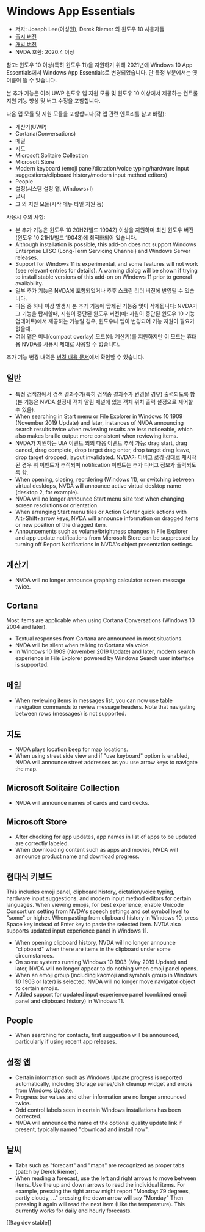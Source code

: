 # Windows App Essentials #

* 저자: Joseph Lee(이성원), Derek Riemer 외 윈도우 10 사용자들
* [출시 버전][1]
* [개발 버전][2]
* NVDA 호환: 2020.4 이상

참고: 윈도우 10 이상(특히 윈도우 11)을 지원하기 위해 2021년에 Windows 10 App Essentials에서 Windows
App Essentials로 변경되었습니다. 단 특정 부분에서는 옛 이름이 뜰 수 있습니다.

본 추가 기능은 여러 UWP 윈도우 앱 지원 모듈 및 윈도우 10 이상에서 제공하는 컨트롤 지원 기능 향상 및 버그 수정을 포함합니다.

다음 앱 모듈 및 지원 모듈을 포함합니다(각 앱 관련 엔트리를 참고 바람):

* 계산기(UWP)
* Cortana(Conversations)
* 메일
* 지도
* Microsoft Solitaire Collection
* Microsoft Store
* Modern keyboard (emoji panel/dictation/voice typing/hardware input
  suggestions/clipboard history/modern input method editors)
* People
* 설정(시스템 설정 앱, Windows+I)
* 날씨
* 그 외 지원 모듈(시작 메뉴 타일 지원 등)

사용시 주의 사항:

* 본 추가 기능은 윈도우 10 20H2(빌드 19042) 이상을 지원하며 최신 윈도우 버전(윈도우 10 21H1/빌드 19043)에
  최적화되어 있습니다.
* Although installation is possible, this add-on does not support Windows
  Enterprise LTSC (Long-Term Servicing Channel) and Windows Server releases.
* Support for Windows 11 is experimental, and some features will not work
  (see relevant entries for details). A warning dialog will be shown if
  trying to install stable versions of this add-on on Windows 11 prior to
  general availability.
* 일부 추가 기능은 NVDA에 포함되었거나 추후 스크린 리더 버전에 반영될 수 있습니다.
* 다음 중 하나 이상 발생시 본 추가 기능에 탑제된 기능중 몇이 삭제됩니다: NVDA가 그 기능을 탑제할때, 지원이 중단된 윈도우
  버전(예: 지원이 중단된 윈도우 10 기능 업데이트)에서 제공하는 기능일 경우, 윈도우나 앱이 변경되어 기능 지원이 필요가 없을때.
* 여러 앱은 미니(compact overlay) 모드(예: 계산기)를 지원하지만 이 모드는 휴대용 NVDA를 사용시 제대로 사용할 수
  없습니다.

추가 기능 변경 내역은 [변경 내용 문서][3]에서 확인할 수 있습니다.

## 일반

* 특정 검색창에서 검색 결과수가(특히 검색중 결과수가 변경될 경우) 출력되도록 함(본 기능은 NVDA 설정내 객체 알림 페널에 있는
  객체 위치 출력 설정으로 제어할 수 있음).
* When searching in Start menu or File Explorer in Windows 10 1909 (November
  2019 Update) and later, instances of NVDA announcing search results twice
  when reviewing results are less noticeable, which also makes braille
  output more consistent when reviewing items.
* NVDA가 지원하는 UIA  이벤트 외의 다음 이벤트 추적 가능: drag start, drag cancel, drag
  complete, drop target drag enter, drop target drag leave, drop target
  dropped, layout invalidated. NVDA가 디버그 로깅 상태로 재시작된 경우 위 이벤트가 추적되며
  notification 이벤트는 추가 디버그 정보가 출력되도록 함.
* When opening, closing, reordering (Windows 11), or switching between
  virtual desktops, NVDA will announce active virtual desktop name (desktop
  2, for example).
* NVDA will no longer announce Start menu size text when changing screen
  resolutions or orientation.
* When arranging Start menu tiles or Action Center quick actions with
  Alt+Shift+arrow keys, NVDA will announce information on dragged items or
  new position of the dragged item.
* Announcements such as volume/brightness changes in File Explorer and app
  update notifications from Microsoft Store can be suppressed by turning off
  Report Notifications in NVDA's object presentation settings.

## 계산기

* NVDA will no longer announce graphing calculator screen message twice.

## Cortana

Most items are applicable when using Cortana Conversations (Windows 10 2004
and later).

* Textual responses from Cortana are announced in most situations.
* NVDA will be silent when talking to Cortana via voice.
* In Windows 10 1909 (November 2019 Update) and later, modern search
  experience in File Explorer powered by Windows Search user interface is
  supported.

## 메일

* When reviewing items in messages list, you can now use table navigation
  commands to review message headers. Note that navigating between rows
  (messages) is not supported.

## 지도

* NVDA plays location beep for map locations.
* When using street side view and if "use keyboard" option is enabled, NVDA
  will announce street addresses as you use arrow keys to navigate the map.

## Microsoft Solitaire Collection

* NVDA will announce names of cards and card decks.

## Microsoft Store

* After checking for app updates, app names in list of apps to be updated
  are correctly labeled.
* When downloading content such as apps and movies, NVDA will announce
  product name and download progress.

## 현대식 키보드

This includes emoji panel, clipboard history, dictation/voice typing,
hardware input suggestions, and modern input method editors for certain
languages. When viewing emojis, for best experience, enable Unicode
Consortium setting from NVDA's speech settings and set symbol level to
"some" or higher. When pasting from clipboard history in Windows 10, press
Space key instead of Enter key to paste the selected item. NVDA also
supports updated input experience panel in Windows 11.

* When opening clipboard history, NVDA will no longer announce "clipboard"
  when there are items in the clipboard under some circumstances.
* On some systems running Windows 10 1903 (May 2019 Update) and later, NVDA
  will no longer appear to do nothing when emoji panel opens.
* When an emoji group (including kaomoji and symbols group in Windows 10
  1903 or later) is selected, NVDA will no longer move navigator object to
  certain emojis.
* Added support for updated input experience panel (combined emoji panel and
  clipboard history) in Windows 11.

## People

* When searching for contacts, first suggestion will be announced,
  particularly if using recent app releases.

## 설정 앱

* Certain information such as Windows Update progress is reported
  automatically, including Storage sense/disk cleanup widget and errors from
  Windows Update.
* Progress bar values and other information are no longer announced twice.
* Odd control labels seen in certain Windows installations has been
  corrected.
* NVDA will announce the name of the optional quality update link if
  present, typically named "download and install now".

## 날씨

* Tabs such as "forecast" and "maps" are recognized as proper tabs (patch by
  Derek Riemer).
* When reading a forecast, use the left and right arrows to move between
  items. Use the up and down arrows to read the individual items. For
  example, pressing the right arrow might report "Monday: 79 degrees, partly
  cloudy, ..." pressing the down arrow will say "Monday" Then pressing it
  again will read the next item (Like the temperature). This currently works
  for daily and hourly forecasts.

[[!tag dev stable]]

[1]: https://addons.nvda-project.org/files/get.php?file=w10

[2]: https://addons.nvda-project.org/files/get.php?file=w10-dev

[3]: https://github.com/josephsl/wintenapps/wiki/w10changelog
